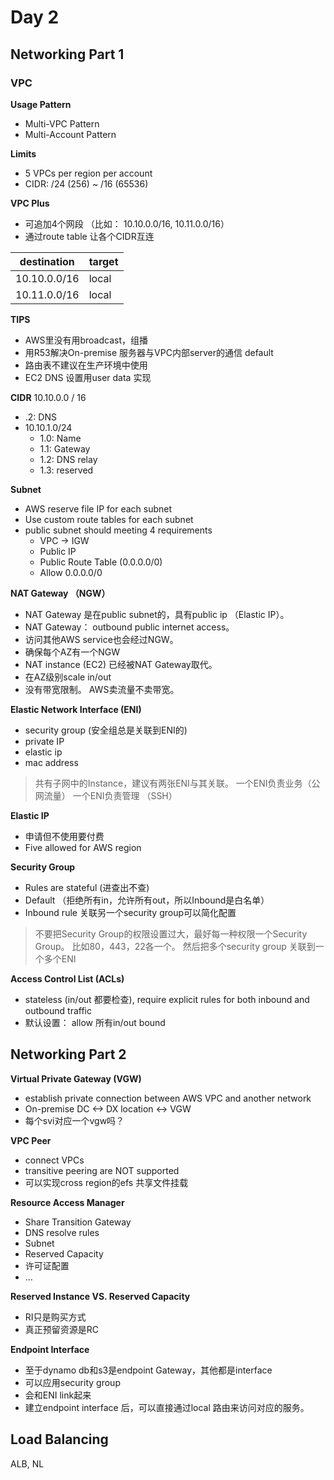 # Day 2
## Networking Part 1
### VPC
**Usage Pattern**
- Multi-VPC Pattern
- Multi-Account Pattern

**Limits**
- 5 VPCs per region per account
- CIDR: /24 (256) ~ /16 (65536)

**VPC Plus**
- 可追加4个网段 （比如： 10.10.0.0/16, 10.11.0.0/16）
- 通过route table  让各个CIDR互连

| destination | target |
|--|--|
| 10.10.0.0/16 | local |
| 10.11.0.0/16 | local |


**TIPS**
 - AWS里没有用broadcast，组播 
 - 用R53解决On-premise 服务器与VPC内部server的通信 default
 - 路由表不建议在生产环境中使用
 - EC2 DNS 设置用user data 实现

**CIDR**
10.10.0.0 / 16
- .2: DNS
- 10.10.1.0/24
	- 1.0: Name
	- 1.1: Gateway
	- 1.2: DNS relay
	- 1.3: reserved

**Subnet**
- AWS reserve file IP for each subnet
- Use custom route tables for each subnet
- public subnet should meeting 4 requirements
	- VPC -> IGW
	- Public IP
	- Public Route Table (0.0.0.0/0)
	- Allow 0.0.0.0/0

**NAT Gateway （NGW）**
- NAT Gateway 是在public subnet的，具有public ip （Elastic IP）。
- NAT Gateway： outbound public internet access。
- 访问其他AWS service也会经过NGW。
- 确保每个AZ有一个NGW
- NAT instance (EC2) 已经被NAT Gateway取代。 
- 在AZ级别scale in/out
- 没有带宽限制。 AWS卖流量不卖带宽。

**Elastic Network Interface (ENI)**
- security group (安全组总是关联到ENI的)
- private IP
- elastic ip 
- mac address

> 共有子网中的Instance，建议有两张ENI与其关联。 
> 一个ENI负责业务（公网流量）
> 一个ENI负责管理 （SSH）

**Elastic IP**
- 申请但不使用要付费
- Five allowed for AWS region

**Security Group**
- Rules are stateful (进查出不查)
- Default （拒绝所有in，允许所有out，所以Inbound是白名单）
- Inbound rule 关联另一个security group可以简化配置
> 不要把Security Group的权限设置过大，最好每一种权限一个Security Group。
> 比如80，443，22各一个。
> 然后把多个security group 关联到一个多个ENI

**Access Control List (ACLs)**
- stateless (in/out 都要检查), require explicit rules for both inbound and outbound traffic
- 默认设置： allow 所有in/out bound

## Networking Part 2
**Virtual Private Gateway (VGW)**
- establish private connection between AWS VPC and another network
- On-premise DC <-> DX location <-> VGW
- 每个svi对应一个vgw吗？

**VPC Peer**
- connect VPCs
- transitive peering are NOT supported
- 可以实现cross region的efs 共享文件挂载

**Resource Access Manager**
- Share Transition Gateway
- DNS resolve rules
- Subnet
- Reserved Capacity
- 许可证配置
- ...

**Reserved Instance VS. Reserved Capacity**
- RI只是购买方式
- 真正预留资源是RC

**Endpoint Interface**
- 至于dynamo db和s3是endpoint Gateway，其他都是interface
- 可以应用security group
- 会和ENI link起来
- 建立endpoint interface 后，可以直接通过local 路由来访问对应的服务。

## Load Balancing
ALB, NL
<!--stackedit_data:
eyJoaXN0b3J5IjpbLTE3MTc4NzI3NzMsMTU0OTQzNTczMSwtMT
MyNTgzNTcwOSwtMTc3NDkzMjMyOCwxMjY4NTk3NzU4LC0xMTA4
NTEwOTksODgwMjEyNTIxLDQwNTA2MDQxMiwtMjkyNDE2OTE2LC
03ODg1MjkxOSwxNjAxMzU5MjA4LDUzOTU5MjE3NywxMjM3OTE5
NjExLDE1MDM3ODQ3NzYsLTI3Mzk2NTgxMywtMTA2MDIzMjM3MS
wxNjY4MTYxMDUzLDgxMTAzODU5OCwtMTE3NTE3NDE0OSwtMjEy
MDI0Mzk1XX0=
-->